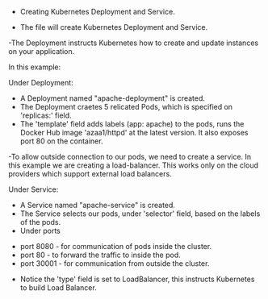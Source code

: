 * Creating Kubernetes Deployment and Service.  

* The file will create Kubernetes Deployment and Service.

-The Deployment instructs Kubernetes how to create and update instances on your application.

In this example: 

Under Deployment: 


* A Deployment named "apache-deployment" is created. 
* The Deployment craetes 5 relicated Pods, which is specified on 'replicas:' field.
* The 'template' field adds labels (app: apache) to the pods, runs the Docker Hub image 'azaa1/httpd' at the latest version. It also exposes port 80 on the container. 


-To allow outside connection to our pods, we need to create a service. In this example we are creating a load-balancer. This works only on the cloud providers which support external load balancers. 

Under Service:


* A Service named "apache-service" is created. 
* The Service selects our pods, under 'selector' field, based on the labels of the pods.
* Under ports
- port 8080 - for communication of pods inside the cluster.
- port 80 - to forward the traffic to inside the pod. 
- port 30001 - for communication from outside the cluster. 
* Notice the 'type' field is set to LoadBalancer, this instructs Kubernetes to build Load Balancer.
